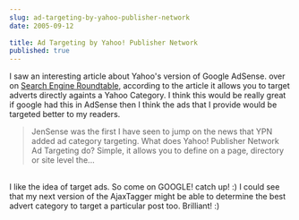 ```yaml
---
slug: ad-targeting-by-yahoo-publisher-network
date: 2005-09-12
 
title: Ad Targeting by Yahoo! Publisher Network
published: true
---
```

I saw an interesting article about  Yahoo's version of Google AdSense. over on <a href="http://www.seroundtable.com/archives/002508.html">Search Engine Roundtable</a>, according to the article it allows you to target adverts directly againts a Yahoo Category.  I think this would be really great if google had this in AdSense then I think the ads that I provide would be targeted better to my readers.<p /><blockquote class="posterous_medium_quote">JenSense was the first I have seen to jump on the news that YPN added ad category targeting. What does Yahoo! Publisher Network Ad Targeting do? Simple, it allows you to define on a page, directory or site level the...<br />
</blockquote><br />I like the idea of target ads.  So come on GOOGLE! catch up! :)  I could see that my next version of the AjaxTagger might be able to determine the best advert category to target a particular post too.  Brilliant! :)<p />

